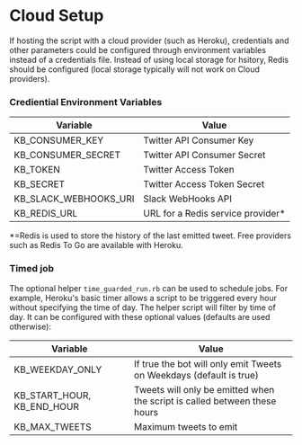# Cloud Setup

If hosting the script with a cloud provider (such as Heroku), credentials and other parameters could be configured through environment variables instead of a credentials file. Instead of using local storage for hsitory, Redis should be configured (local storage typically will not work on Cloud providers).

### Crediential Environment Variables

| Variable | Value |
| ------------- | ------------- |
| KB_CONSUMER_KEY | Twitter API Consumer Key  |
| KB_CONSUMER_SECRET | Twitter API Consumer Secret |
| KB_TOKEN | Twitter Access Token |
| KB_SECRET | Twitter Access Token Secret|
| KB_SLACK_WEBHOOKS_URI | Slack WebHooks API |
| KB_REDIS_URL | URL for a Redis service provider* |

*=Redis is used to store the history of the last emitted tweet. Free providers such as Redis To Go are available with Heroku.

### Timed job

The optional helper `time_guarded_run.rb` can be used to schedule jobs. For example, Heroku's basic timer allows a script to be triggered every hour without specifying the time of day. The helper script will filter by time of day. It can be configured with these optional values (defaults are used otherwise):

| Variable | Value |
| ------------- | ------------- |
| KB_WEEKDAY_ONLY | If true the bot will only emit Tweets on Weekdays (default is true) |
| KB_START_HOUR, KB_END_HOUR | Tweets will only be emitted when the script is called between these hours | 
| KB_MAX_TWEETS | Maximum tweets to emit |
